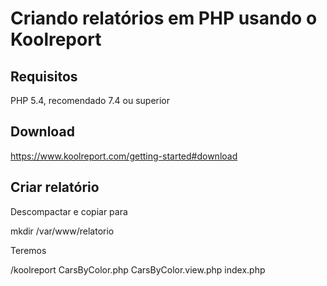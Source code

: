 # Criando relatórios em PHP usando o Koolreport

## Requisitos

PHP 5.4, recomendado 7.4 ou superior

## Download

https://www.koolreport.com/getting-started#download

## Criar relatório

Descompactar e copiar para

mkdir /var/www/relatorio

Teremos

/koolreport
CarsByColor.php
CarsByColor.view.php
index.php



